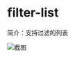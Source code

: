 # filter-list

简介：支持过滤的列表

![截图](https://img.alicdn.com/tfs/TB1iUbYilfH8KJjy1XbXXbLdXXa-2000-1154.png)





